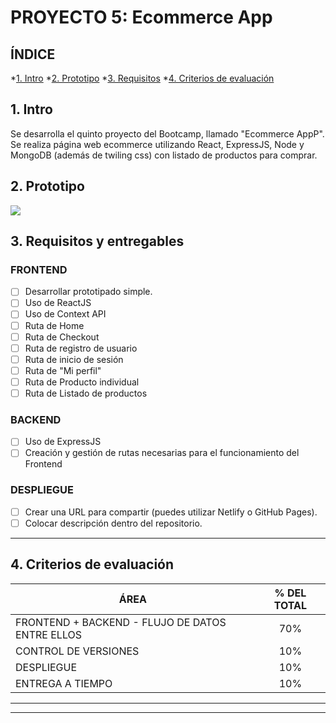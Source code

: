 # PROYECTO 5: Ecommerce App

## **ÍNDICE**

*[1. Intro](#1-intro)
*[2. Prototipo](#2-prototipo)
*[3. Requisitos](#3-requisitos-y-entregables)
*[4. Criterios de evaluación](#4-criterios-de-evaluaci%C3%B3n)

## 1. Intro
Se desarrolla el quinto proyecto del Bootcamp, llamado "Ecommerce AppP". 
Se realiza página web ecommerce utilizando React, ExpressJS, Node y MongoDB (además de twiling css) con listado de productos para comprar.

## 2. Prototipo

![](./public/img/Prototipo_restaurantapp.jpg)

## 3. Requisitos y entregables

### FRONTEND
- [ ] Desarrollar prototipado simple.
- [ ] Uso de ReactJS
- [ ] Uso de Context API
- [ ] Ruta de Home
- [ ] Ruta de Checkout
- [ ] Ruta de registro de usuario
- [ ] Ruta de inicio de sesión
- [ ] Ruta de "Mi perfil"
- [ ] Ruta de Producto individual
- [ ] Ruta de Listado de productos

### BACKEND
- [ ] Uso de ExpressJS
- [ ] Creación y gestión de rutas necesarias para el funcionamiento del Frontend

### DESPLIEGUE
- [ ] Crear una URL para compartir (puedes utilizar Netlify o GitHub Pages).
- [ ] Colocar descripción dentro del repositorio.

****

## 4. Criterios de evaluación

| ÁREA       | % DEL TOTAL |
| ------------- |:-------------:|
| FRONTEND + BACKEND - FLUJO DE DATOS ENTRE ELLOS      | 70%     |
| CONTROL DE VERSIONES     | 10%     |
| DESPLIEGUE | 10%      |
| ENTREGA A TIEMPO | 10%      |

****


****
